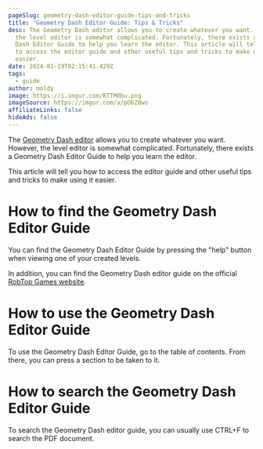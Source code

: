 ```yaml
---
pageSlug: geometry-dash-editor-guide-tips-and-tricks
title: "Geometry Dash Editor Guide: Tips & Tricks"
desc: The Geometry Dash editor allows you to create whatever you want. However,
  the level editor is somewhat complicated. Fortunately, there exists a Geometry
  Dash Editor Guide to help you learn the editor. This article will tell you how
  to access the editor guide and other useful tips and tricks to make using it
  easier.
date: 2024-01-19T02:15:41.429Z
tags:
  - guide
author: moldy
image: https://i.imgur.com/RTTMObu.png
imageSource: https://imgur.com/a/pD6Z0ws
affiliateLinks: false
hideAds: false
---
```

The [Geometry Dash editor](/posts/geometry-dash-levels-how-to-make-a-featured-level-2022/) allows you to create whatever you want. However, the level editor is somewhat complicated. Fortunately, there exists a Geometry Dash Editor Guide to help you learn the editor.

This article will tell you how to access the editor guide and other useful tips and tricks to make using it easier.

# How to find the Geometry Dash Editor Guide

You can find the Geometry Dash Editor Guide by pressing the "help" button when viewing one of your created levels.

In addition, you can find the Geometry Dash editor guide on the official [RobTop Games website](https://www.robtopgames.com/files/GDEditor.pdf).

# How to use the Geometry Dash Editor Guide

To use the Geometry Dash Editor Guide, go to the table of contents. From there, you can press a section to be taken to it.

# How to search the Geometry Dash Editor Guide

To search the Geometry Dash editor guide, you can usually use CTRL+F to search the PDF document.